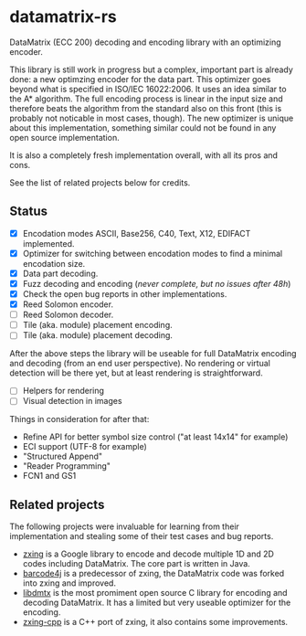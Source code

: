 # datamatrix-rs

DataMatrix (ECC 200) decoding and encoding library with an optimizing encoder.

This library is still work in progress but a complex, important part is already
done: a new optimzing encoder for the data part. This optimizer goes beyond what
is specified in ISO/IEC 16022:2006. It uses an idea similar to the A\*
algorithm. The full encoding process is linear in the input size and therefore
beats the algorithm from the standard also on this front (this is probably not
noticable in most cases, though).  The new optimizer is unique about this
implementation, something similar could not be found in any open source
implementation.

It is also a completely fresh implementation overall, with all its pros and cons.

See the list of related projects below for credits.

## Status

- [x] Encodation modes ASCII, Base256, C40, Text, X12, EDIFACT implemented.
- [x] Optimizer for switching between encodation modes to find a minimal
      encodation size.
- [x] Data part decoding.
- [x] Fuzz decoding and encoding (*never complete, but no issues after 48h*)
- [x] Check the open bug reports in other implementations.
- [x] Reed Solomon encoder.
- [ ] Reed Solomon decoder.
- [ ] Tile (aka. module) placement encoding.
- [ ] Tile (aka. module) placement decoding.

After the above steps the library will be useable for full DataMatrix
encoding and decoding (from an end user perspective). No rendering or virtual
detection will be there yet, but at least rendering is straightforward.

- [ ] Helpers for rendering
- [ ] Visual detection in images

Things in consideration for after that:

- Refine API for better symbol size control ("at least 14x14" for example)
- ECI support (UTF-8 for example)
- "Structured Append"
- "Reader Programming"
- FCN1 and GS1

## Related projects

The following projects were invaluable for learning from their implementation
and stealing some of their test cases and bug reports.

- [zxing](https://github.com/zxing/zxing) is a Google library to encode
  and decode multiple 1D and 2D codes including DataMatrix. The core part
  is written in Java.
- [barcode4j](http://barcode4j.sourceforge.net/) is a predecessor of zxing,
  the DataMatrix code was forked into zxing and improved.
- [libdmtx](https://github.com/dmtx/libdmtx) is the most promiment open source
  C library for encoding and decoding DataMatrix. It has a limited but
  very useable optimizer for the encoding.
- [zxing-cpp](https://github.com/nu-book/zxing-cpp) is a C++ port of zxing, it
  also contains some improvements.